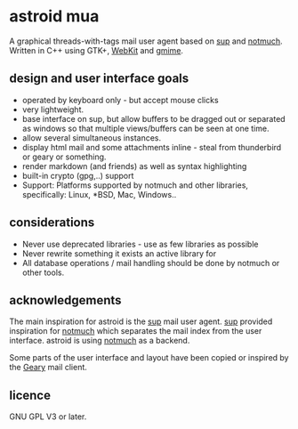 # astroid mua

  A graphical threads-with-tags mail user agent based on [sup] and [notmuch].
  Written in C++ using GTK+, [WebKit] and [gmime].

## design and user interface goals
* operated by keyboard only - but accept mouse clicks
* very lightweight.
* base interface on sup, but allow buffers to be dragged out
  or separated as windows so that multiple views/buffers can be
  seen at one time.
* allow several simultaneous instances.
* display html mail and some attachments inline - steal from
  thunderbird or geary or something.
* render markdown (and friends) as well as syntax highlighting
* built-in crypto (gpg,..) support
* Support: Platforms supported by notmuch and other libraries, specifically:
  Linux, *BSD, Mac, Windows..

## considerations
* Never use deprecated libraries - use as few libraries as possible
* Never rewrite something it exists an active library for
* All database operations / mail handling should be done by notmuch or other
  tools.

## acknowledgements

  The main inspiration for astroid is the [sup] mail user agent. [sup]
  provided inspiration for [notmuch] which separates the mail index from the
  user interface. astroid is using [notmuch] as a backend.

  Some parts of the user interface and layout have been copied or inspired
  by the [Geary] mail client.

## licence

  GNU GPL V3 or later.


[sup]: http://supmua.org
[notmuch]: http://notmuchmail.org/
[Geary]: http://www.yorba.org/projects/geary/
[gmime]: http://spruce.sourceforge.net/gmime/
[webkit]: http://webkitgtk.org/

